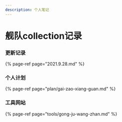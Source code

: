 ```yaml
---
description: 个人笔记
---
```


# 舰队collection记录

### **更新记录**

{% page-ref page="2021.9.28.md" %}

### **个人计划**

{% page-ref page="plan/gai-zao-xiang-guan.md" %}

### **工具网站**

{% page-ref page="tools/gong-ju-wang-zhan.md" %}




